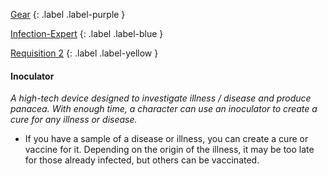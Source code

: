 
[Gear](Game/Gear-List)
{: .label .label-purple }

[Infection-Expert](Game/Blocks/Infection-Expert)
{: .label .label-blue }

[Requisition 2](Game/Deployment#Requisition)
{: .label .label-yellow }
#### Inoculator
*A high-tech device designed to investigate illness / disease and produce panacea. With enough time, a character can use an inoculator to create a cure for any illness or disease.*
* If you have a sample of a disease or illness, you can create a cure or vaccine for it. Depending on the origin of the illness, it may be too late for those already infected, but others can be vaccinated.

